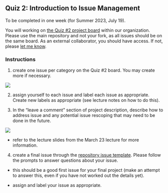 ## Quiz 2: Introduction to Issue Management
To be completed in one week (for Summer 2023, July 19). 

You will working on [the Quiz #2 project board](---) within our organization. Please use the main repository and not your fork, as all issues should be on the same board. As an external collaborator, you should have access. If not, please [let me know](mailto:balicea@illinois.edu).

### Instructions    
1) create one issue per category on the Quiz #2 board. You may create more if necessary.  

![](https://user-images.githubusercontent.com/19001437/225823105-a98d408b-adc8-47f9-8e90-768d633e3e3b.png)


2) assign yourself to each issue and label each issue as appropriate. Create new labels as appropriate (see lecture notes on how to do this).  


3) In the “leave a comment” section of project description, describe how to address issue and any potential issue rescoping that may need to be done in the future.

![](https://user-images.githubusercontent.com/19001437/225823530-eb1f3a52-1346-43ae-b5da-13c9d1fadca3.png)

* refer to the lecture slides from the March 23 lecture for more information.


4) create a final issue through the [repository issue template](https://github.com/OREL-group/Project-Management/issues/new/choose). Please follow the prompts to answer questions about your issue. 

* this should be a good first issue for your final project (make an attempt to answer this, even if you have not worked out the details yet).

* assign and label your issue as appropriate.
